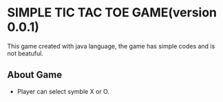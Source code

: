 # SIMPLE TIC TAC TOE GAME(version 0.0.1)
This game created with java language, the game has simple codes and is not beatuful.

## About Game
- Player can select symble  X or O.
